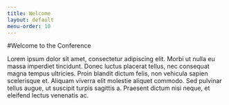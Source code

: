 ```yaml
---
title: Welcome
layout: default
menu-order: 10
---
```

#Welcome to the Conference

Lorem ipsum dolor sit amet, consectetur adipiscing elit. Morbi ut nulla eu massa 
imperdiet tincidunt. Donec luctus placerat tellus, nec consequat magna tempus 
ultricies. Proin blandit dictum felis, non vehicula sapien scelerisque et. Aliquam 
viverra elit molestie aliquet commodo. Sed pulvinar tellus augue, ut suscipit 
turpis sagittis a. Praesent dictum nisi neque, et eleifend lectus venenatis ac.
